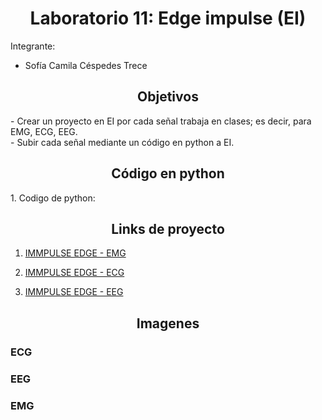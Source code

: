 <h1 style="text-align: center;">Laboratorio 11: Edge impulse (EI)</h1>
Integrante: 

- Sofía Camila Céspedes Trece
  
<a id = "Informe edge impulse" style></a>
<h2 style = "text-align: center;">Objetivos</h2>
- Crear un proyecto en EI por cada señal trabaja en clases; es decir, para EMG, ECG, EEG. <br />
- Subir cada señal mediante un código en python a EI.<br />

<h2 style = "text-align: center;">Código en python</h2>
1. Codigo de python: 

<h2 style = "text-align: center;">Links de proyecto</h2>

1. [IMMPULSE EDGE - EMG]()</p>
2. [IMMPULSE EDGE - ECG]()</p>
3. [IMMPULSE EDGE - EEG]()</p>

<h2 style = "text-align: center;">Imagenes</h2>

### ECG


### EEG

### EMG

